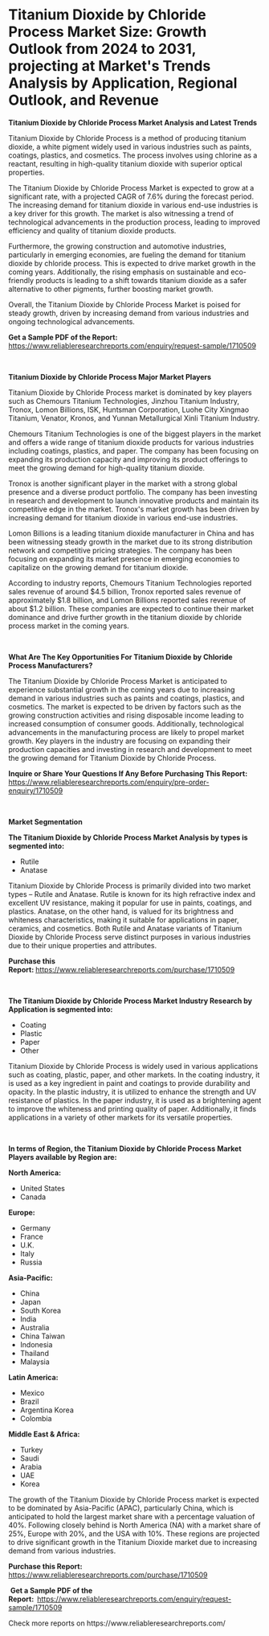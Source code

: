 <p><h1>Titanium Dioxide by Chloride Process Market Size: Growth Outlook from 2024 to 2031, projecting at Market's Trends Analysis by Application, Regional Outlook, and Revenue</h1></p><p><strong>Titanium Dioxide by Chloride Process Market Analysis and Latest Trends</strong></p>
<p><p>Titanium Dioxide by Chloride Process is a method of producing titanium dioxide, a white pigment widely used in various industries such as paints, coatings, plastics, and cosmetics. The process involves using chlorine as a reactant, resulting in high-quality titanium dioxide with superior optical properties.</p><p>The Titanium Dioxide by Chloride Process Market is expected to grow at a significant rate, with a projected CAGR of 7.6% during the forecast period. The increasing demand for titanium dioxide in various end-use industries is a key driver for this growth. The market is also witnessing a trend of technological advancements in the production process, leading to improved efficiency and quality of titanium dioxide products.</p><p>Furthermore, the growing construction and automotive industries, particularly in emerging economies, are fueling the demand for titanium dioxide by chloride process. This is expected to drive market growth in the coming years. Additionally, the rising emphasis on sustainable and eco-friendly products is leading to a shift towards titanium dioxide as a safer alternative to other pigments, further boosting market growth.</p><p>Overall, the Titanium Dioxide by Chloride Process Market is poised for steady growth, driven by increasing demand from various industries and ongoing technological advancements.</p></p>
<p><strong>Get a Sample PDF of the Report:&nbsp;</strong> <a href="https://www.reliableresearchreports.com/enquiry/request-sample/1710509">https://www.reliableresearchreports.com/enquiry/request-sample/1710509</a></p>
<p>&nbsp;</p>
<p><strong>Titanium Dioxide by Chloride Process Major Market Players</strong></p>
<p><p>Titanium Dioxide by Chloride Process market is dominated by key players such as Chemours Titanium Technologies, Jinzhou Titanium Industry, Tronox, Lomon Billions, ISK, Huntsman Corporation, Luohe City Xingmao Titanium, Venator, Kronos, and Yunnan Metallurgical Xinli Titanium Industry. </p><p>Chemours Titanium Technologies is one of the biggest players in the market and offers a wide range of titanium dioxide products for various industries including coatings, plastics, and paper. The company has been focusing on expanding its production capacity and improving its product offerings to meet the growing demand for high-quality titanium dioxide.</p><p>Tronox is another significant player in the market with a strong global presence and a diverse product portfolio. The company has been investing in research and development to launch innovative products and maintain its competitive edge in the market. Tronox's market growth has been driven by increasing demand for titanium dioxide in various end-use industries.</p><p>Lomon Billions is a leading titanium dioxide manufacturer in China and has been witnessing steady growth in the market due to its strong distribution network and competitive pricing strategies. The company has been focusing on expanding its market presence in emerging economies to capitalize on the growing demand for titanium dioxide.</p><p>According to industry reports, Chemours Titanium Technologies reported sales revenue of around $4.5 billion, Tronox reported sales revenue of approximately $1.8 billion, and Lomon Billions reported sales revenue of about $1.2 billion. These companies are expected to continue their market dominance and drive further growth in the titanium dioxide by chloride process market in the coming years.</p></p>
<p>&nbsp;</p>
<p><strong>What Are The Key Opportunities For Titanium Dioxide by Chloride Process Manufacturers?</strong></p>
<p><p>The Titanium Dioxide by Chloride Process Market is anticipated to experience substantial growth in the coming years due to increasing demand in various industries such as paints and coatings, plastics, and cosmetics. The market is expected to be driven by factors such as the growing construction activities and rising disposable income leading to increased consumption of consumer goods. Additionally, technological advancements in the manufacturing process are likely to propel market growth. Key players in the industry are focusing on expanding their production capacities and investing in research and development to meet the growing demand for Titanium Dioxide by Chloride Process.</p></p>
<p><strong>Inquire or Share Your Questions If Any Before Purchasing This Report:</strong> <a href="https://www.reliableresearchreports.com/enquiry/pre-order-enquiry/1710509">https://www.reliableresearchreports.com/enquiry/pre-order-enquiry/1710509</a></p>
<p>&nbsp;</p>
<p><strong>Market Segmentation</strong></p>
<p><strong>The Titanium Dioxide by Chloride Process Market Analysis by types is segmented into:</strong></p>
<p><ul><li>Rutile</li><li>Anatase</li></ul></p>
<p><p>Titanium Dioxide by Chloride Process is primarily divided into two market types – Rutile and Anatase. Rutile is known for its high refractive index and excellent UV resistance, making it popular for use in paints, coatings, and plastics. Anatase, on the other hand, is valued for its brightness and whiteness characteristics, making it suitable for applications in paper, ceramics, and cosmetics. Both Rutile and Anatase variants of Titanium Dioxide by Chloride Process serve distinct purposes in various industries due to their unique properties and attributes.</p></p>
<p><strong>Purchase this Report:&nbsp;</strong><a href="https://www.reliableresearchreports.com/purchase/1710509">https://www.reliableresearchreports.com/purchase/1710509</a></p>
<p>&nbsp;</p>
<p><strong>The Titanium Dioxide by Chloride Process Market Industry Research by Application is segmented into:</strong></p>
<p><ul><li>Coating</li><li>Plastic</li><li>Paper</li><li>Other</li></ul></p>
<p><p>Titanium Dioxide by Chloride Process is widely used in various applications such as coating, plastic, paper, and other markets. In the coating industry, it is used as a key ingredient in paint and coatings to provide durability and opacity. In the plastic industry, it is utilized to enhance the strength and UV resistance of plastics. In the paper industry, it is used as a brightening agent to improve the whiteness and printing quality of paper. Additionally, it finds applications in a variety of other markets for its versatile properties.</p></p>
<p>&nbsp;</p>
<p><strong>In terms of Region, the Titanium Dioxide by Chloride Process Market Players available by Region are:</strong></p>
<p>
    <p> <strong> North America: </strong>
        <ul>
            <li>United States</li>
            <li>Canada</li>
        </ul>
        </p> 
    <p> <strong> Europe: </strong>
        <ul>
            <li>Germany</li>
            <li>France</li>
            <li>U.K.</li>
            <li>Italy</li>
            <li>Russia</li>
        </ul>
        </p> 
    <p> <strong> Asia-Pacific: </strong>
        <ul>
            <li>China</li>
            <li>Japan</li>
            <li>South Korea</li>
            <li>India</li>
            <li>Australia</li>
            <li>China Taiwan</li>
            <li>Indonesia</li>
            <li>Thailand</li>
            <li>Malaysia</li>
        </ul>
        </p> 
    <p> <strong> Latin America: </strong>
        <ul>
            <li>Mexico</li>
            <li>Brazil</li>
            <li>Argentina Korea</li>
            <li>Colombia</li>
        </ul>
        </p> 
    <p> <strong> Middle East & Africa: </strong>
        <ul>
            <li>Turkey</li>
            <li>Saudi</li>
            <li>Arabia</li>
            <li>UAE</li>
            <li>Korea</li>
        </ul>
    </p>
    </p>
<p><p>The growth of the Titanium Dioxide by Chloride Process market is expected to be dominated by Asia-Pacific (APAC), particularly China, which is anticipated to hold the largest market share with a percentage valuation of 40%. Following closely behind is North America (NA) with a market share of 25%, Europe with 20%, and the USA with 10%. These regions are projected to drive significant growth in the Titanium Dioxide market due to increasing demand from various industries.</p></p>
<p><strong>Purchase this Report: </strong><a href="https://www.reliableresearchreports.com/purchase/1710509">https://www.reliableresearchreports.com/purchase/1710509</a></p>
<p>&nbsp;<strong>Get a Sample PDF of the Report:&nbsp;&nbsp;</strong><a href="https://www.reliableresearchreports.com/enquiry/request-sample/1710509">https://www.reliableresearchreports.com/enquiry/request-sample/1710509</a></p>
<p><strong></strong></p>
<p>Check more reports on https://www.reliableresearchreports.com/</p>